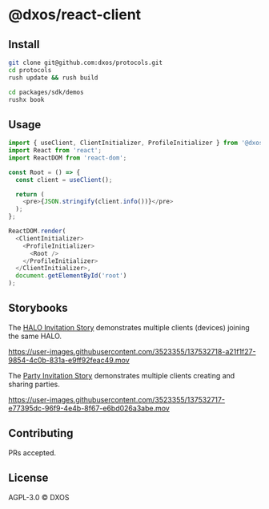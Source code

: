 # @dxos/react-client

## Install

```bash
git clone git@github.com:dxos/protocols.git
cd protocols
rush update && rush build

cd packages/sdk/demos
rushx book
```

## Usage

```javascript
import { useClient, ClientInitializer, ProfileInitializer } from '@dxos/react-client';
import React from 'react';
import ReactDOM from 'react-dom';

const Root = () => {
  const client = useClient();

  return (
    <pre>{JSON.stringify(client.info())}</pre>
  );
};

ReactDOM.render(
  <ClientInitializer>
    <ProfileInitializer>
      <Root />
    </ProfileInitializer>
  </ClientInitializer>,
  document.getElementById('root')
);
```

## Storybooks

The [HALO Invitation Story](./stories/halo-invitations.stories.tsx) demonstrates multiple clients (devices) joining the same HALO.

https://user-images.githubusercontent.com/3523355/137532718-a21f1f27-9854-4c0b-831a-e9ff92feac49.mov

The [Party Invitation Story](./stories/party-invitations.stories.tsx) demonstrates multiple clients creating and sharing parties.

https://user-images.githubusercontent.com/3523355/137532717-e77395dc-96f9-4e4b-8f67-e6bd026a3abe.mov


## Contributing

PRs accepted.

## License

AGPL-3.0 © DXOS
